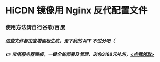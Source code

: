 # HiCDN 镜像用 Nginx 反代配置文件
### 使用方法请自行谷歌/百度
##### 这些文件都由[宝塔面板](https://www.bt.cn/?invite_code=MV95bXl1cG4=)生成，走下我的 AFF 不过分吧（
##### 👉 宝塔服务器面板，一键全能部署及管理，送你3188元礼包，[<点我领取>](https://www.bt.cn/?invite_code=MV95bXl1cG4=)
